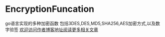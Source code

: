 # EncryptionFuncation
go语言实现的多种加密函数
包括3DES,DES,MD5,SHA256,AES加密方式,以及数字验签
[欢迎访问作者博客地址阅读更多相关文章](http://www.wuecho.com)


